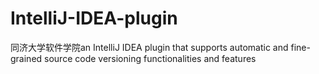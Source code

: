 # IntelliJ-IDEA-plugin
同济大学软件学院an IntelliJ IDEA plugin  that supports  automatic and fine-grained source code versioning functionalities and features

